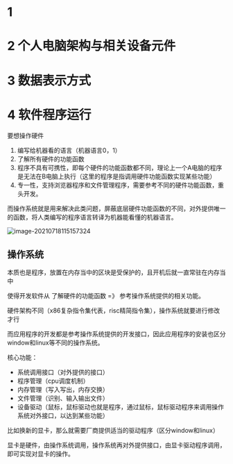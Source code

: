 # 1

# 2 个人电脑架构与相关设备元件

# 3 数据表示方式

# 4 软件程序运行

要想操作硬件

1. 编写给机器看的语言（机器语言0，1）
2. 了解所有硬件的功能函数
3. 程序不具有可携性，即每个硬件的功能函数都不同，理论上一个A电脑的程序是无法在B电脑上执行（这里的程序是指调用硬件功能函数实现某些功能）
4. 专一性，支持浏览器程序和文件管理程序，需要参考不同的硬件功能函数，重头开发。

而操作系统就是用来解决此类问题，屏蔽底层硬件功能函数的不同，对外提供唯一的函数，将人类编写的程序语言转译为机器能看懂的机器语言。

![image-20210718115157324](D:\note\操作系统\鸟哥私房菜\images\image-20210718115157324.png)

## 操作系统

本质也是程序，放置在内存当中的区块是受保护的，且开机后就一直常驻在内存当中

使得开发软件从 了解硬件的功能函数 =》 参考操作系统提供的相关功能。

硬件架构不同（x86复杂指令集代表，risc精简指令集），操作系统就要进行修改才行

而应用程序的开发都是参考操作系统提供的开发接口，因此应用程序的安装也区分window和linux等不同的操作系统。

核心功能：

- 系统调用接口（对外提供的接口）
- 程序管理（cpu调度机制）
- 内存管理（写入写出，内存交换）
- 文件管理（识别、输入输出文件）
- 设备驱动（鼠标，鼠标驱动也就是程序，通过鼠标，鼠标驱动程序来调用操作系统对外接口，以达到某些功能）

比如换新的显卡，那么就需要厂商提供适当的驱动程序（区分window和linux）

显卡是硬件，由操作系统调用，操作系统再对外提供接口，由显卡驱动程序调用，即可实现对显卡的操作。